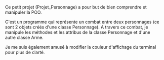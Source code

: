 Ce petit projet (Projet_Personnage) a pour but de bien comprendre et manipuler la POO.

C'est un programme qui représente un combat entre deux personnages (ce sont 2 objets créés d'une classe Personnage). A travers ce combat, je manipule les méthodes et les attribus de la classe Personnage et d'une autre classe Arme. 

Je me suis également amusé à modifier la couleur d'affichage du terminal pour plus de clarté. 